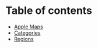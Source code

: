 # Table of contents

* [Apple Maps](README.md)
* [Categories](categories.md)
* [Regions](regions.md)